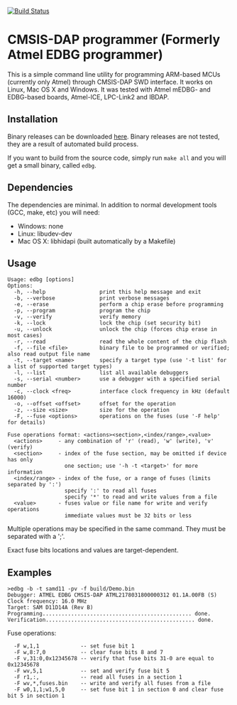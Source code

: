 [![Build Status](https://travis-ci.org/ataradov/edbg.svg?branch=master)](https://travis-ci.org/ataradov/edbg)

# CMSIS-DAP programmer (Formerly Atmel EDBG programmer)

This is a simple command line utility for programming ARM-based MCUs
(currently only Atmel) through CMSIS-DAP SWD interface. It works on Linux,
Mac OS X and Windows. It was tested with Atmel mEDBG- and EDBG-based boards,
Atmel-ICE, LPC-Link2 and IBDAP.

## Installation

Binary releases can be downloaded [here](https://dl.bintray.com/ataradov/edbg/master/). 
Binary releases are not tested, they are a result of automated build process.

If you want to build from the source code, simply run `make all` and you will get a small binary, called `edbg`.

## Dependencies

The dependencies are minimal. In addition to normal development tools (GCC, make, etc)
you will need:

 * Windows: none
 * Linux: libudev-dev
 * Mac OS X: libhidapi (built automatically by a Makefile)

## Usage
```
Usage: edbg [options]
Options:
  -h, --help                 print this help message and exit
  -b, --verbose              print verbose messages
  -e, --erase                perform a chip erase before programming
  -p, --program              program the chip
  -v, --verify               verify memory
  -k, --lock                 lock the chip (set security bit)
  -u, --unlock               unlock the chip (forces chip erase in most cases)
  -r, --read                 read the whole content of the chip flash
  -f, --file <file>          binary file to be programmed or verified; also read output file name
  -t, --target <name>        specify a target type (use '-t list' for a list of supported target types)
  -l, --list                 list all available debuggers
  -s, --serial <number>      use a debugger with a specified serial number
  -c, --clock <freq>         interface clock frequency in kHz (default 16000)
  -o, --offset <offset>      offset for the operation
  -z, --size <size>          size for the operation
  -F, --fuse <options>       operations on the fuses (use '-F help' for details)
```

```
Fuse operations format: <actions><section>,<index/range>,<value>
  <actions>     - any combination of 'r' (read), 'w' (write), 'v' (verify)
  <section>     - index of the fuse section, may be omitted if device has only
                  one section; use '-h -t <target>' for more information
  <index/range> - index of the fuse, or a range of fuses (limits separated by ':')
                  specify ':' to read all fuses
                  specify '*' to read and write values from a file
  <value>       - fuses value or file name for write and verify operations
                  immediate values must be 32 bits or less
```
Multiple operations may be specified in the same command.
They must be separated with a ';'.

Exact fuse bits locations and values are target-dependent.

## Examples
```
>edbg -b -t samd11 -pv -f build/Demo.bin
Debugger: ATMEL EDBG CMSIS-DAP ATML2178031800000312 01.1A.00FB (S)
Clock frequency: 16.0 MHz
Target: SAM D11D14A (Rev B)
Programming............................................... done.
Verification............................................... done.

```

Fuse operations:
```
  -F w,1,1             -- set fuse bit 1
  -F w,8:7,0           -- clear fuse bits 8 and 7
  -F v,31:0,0x12345678 -- verify that fuse bits 31-0 are equal to 0x12345678
  -F wv,5,1            -- set and verify fuse bit 5
  -F r1,:,             -- read all fuses in a section 1
  -F wv,*,fuses.bin    -- write and verify all fuses from a file
  -F w0,1,1;w1,5,0     -- set fuse bit 1 in section 0 and clear fuse bit 5 in section 1
```


